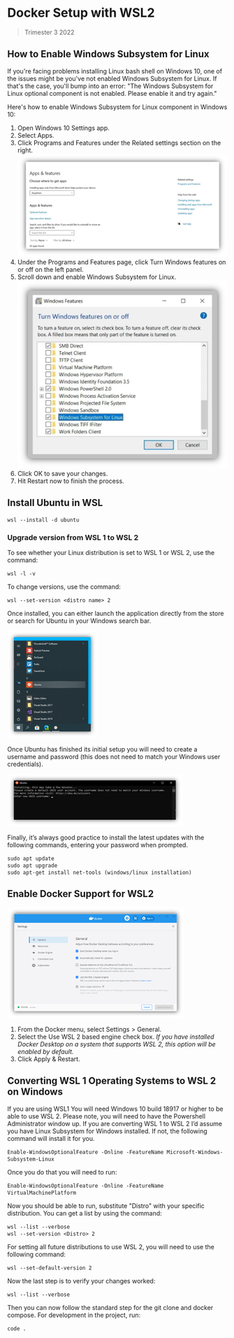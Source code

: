 # Docker Setup with WSL2

> Trimester 3 2022

## How to Enable Windows Subsystem for Linux

If you're facing problems installing Linux bash shell on Windows 10, one of the issues might be
you've not enabled Windows Subsystem for Linux. If that's the case, you'll bump into an error: "The
Windows Subsystem for Linux optional component is not enabled. Please enable it and try again."

Here's how to enable Windows Subsystem for Linux component in Windows 10:

1. Open Windows 10 Settings app.
2. Select Apps.
3. Click Programs and Features under the Related settings section on the right.
   ![programs and Features](imgs/programs_and_features.png)
4. Under the Programs and Features page, click Turn Windows features on or off on the left panel.
5. Scroll down and enable Windows Subsystem for Linux.
   ![Windows Features](imgs/windows_features.png)
6. Click OK to save your changes.
7. Hit Restart now to finish the process.

## Install Ubuntu in WSL

```console
wsl --install -d ubuntu
```

### **Upgrade version from WSL 1 to WSL 2**

To see whether your Linux distribution is set to WSL 1 or WSL 2, use the command:

```console
wsl -l -v
```

To change versions, use the command:

```console
wsl --set-version <distro name> 2
```

Once installed, you can either launch the application directly from the store or search for Ubuntu
in your Windows search bar.

![Search Bar](imgs/search_bar.png)

Once Ubuntu has finished its initial setup you will need to create a username and password (this
does not need to match your Windows user credentials).

![Sub System](imgs/ubuntu_sub_system.png)

Finally, it’s always good practice to install the latest updates with the following commands,
entering your password when prompted.

```console
sudo apt update
sudo apt upgrade
sudo apt-get install net-tools (windows/linux installation)
```

## Enable Docker Support for WSL2

![Docker Support](imgs/docker_support.png)

1. From the Docker menu, select Settings > General.
2. Select the Use WSL 2 based engine check box. _If you have installed Docker Desktop on a system
   that supports WSL 2, this option will be enabled by default._
3. Click Apply & Restart.

## Converting WSL 1 Operating Systems to WSL 2 on Windows

If you are using WSL1 You will need Windows 10 build 18917 or higher to be able to use WSL 2. Please
note, you will need to have the Powershell Administrator window up. If you are converting WSL 1 to
WSL 2 I’d assume you have Linux Subsystem for Windows installed. If not, the following command will
install it for you.

```console
Enable-WindowsOptionalFeature -Online -FeatureName Microsoft-Windows-Subsystem-Linux
```

Once you do that you will need to run:

```console
Enable-WindowsOptionalFeature -Online -FeatureName VirtualMachinePlatform
```

Now you should be able to run, substitute "Distro" with your specific distribution. You can get a
list by using the command:

```console
wsl --list --verbose
wsl --set-version <Distro> 2
```

For setting all future distributions to use WSL 2, you will need to use the following command:

```console
wsl --set-default-version 2
```

Now the last step is to verify your changes worked:

```console
wsl --list --verbose
```

Then you can now follow the standard step for the git clone and docker compose. For development in
the project, run:

```console
code .
```
